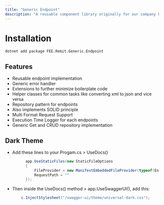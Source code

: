 ```yaml
---
title: "Generic Endpoint"
description: "A reusable component library originally for our company but can be used for any .NET project that uses an endpoint. It provides a set of generic classes and interfaces to simplify the implementation of endpoints in .NET applications."
---
```


# Installation

```bash
dotnet add package FEE.Remit.Generic.Endpoint
```

## Features

- Reusable endpoint implementation
- Generic error handler
- Extensions to further minimize boilerplate code
- Helper classes for common tasks like converting xml to json and vice versa
- Repository pattern for endpoints
- Also implements SOLID principle
- Multi Format Request Support
- Execution Time Logger for each endpoints
- Generic Get and CRUD repository implementation

## Dark Theme

- Add these lines to your Progam.cs > UseDocs()
  ```csharp
        app.UseStaticFiles(new StaticFileOptions
        {
            FileProvider = new ManifestEmbeddedFileProvider(typeof(EndpointHelper).Assembly, "wwwroot"),
            RequestPath = ""
        });
  ```
- Then inside the UseDocs() method > app.UseSwaggerUI(), add this:
  ```csharp
      c.InjectStylesheet("/swagger-ui/theme/universal-dark.css");
  ```
